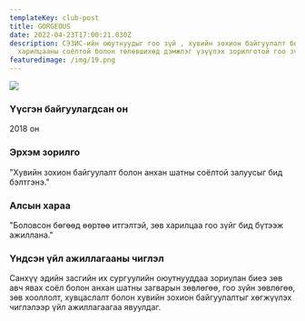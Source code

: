 ```yaml
---
templateKey: club-post
title: GORGEOUS
date: 2022-04-23T17:00:21.030Z
description: СЭЗИС-ийн оюутнуудыг гоо зүй , хувийн зохион байгуулалт болон
  харилцааны соёлтой болон төлөвшихөд дэмжлэг үзүүлэх зорилготой гоо зүйн клуб
featuredimage: /img/19.png
---
```

![](/img/19.png)

### Үүсгэн байгуулагдсан он

2018 он

### Эрхэм зорилго

"Хувийн зохион байгуулалт болон  анхан шатны соёлтой залуусыг бид бэлтгэнэ."

### Алсын хараа

"Боловсон бөгөөд өөртөө итгэлтэй, зөв харилцаа гоо зүйг бид бүтээж ажиллана."

### Үндсэн үйл ажиллагааны чиглэл

Санхүү эдийн засгийн их сургуулийн оюутнууддаа зориулан биеэ зөв авч явах соёл болон анхан шатны загварын зөвлөгөө, гоо зүйн зөвлөгөө, зөв хооллолт, хувцаслалт  болон хувийн зохион байгуулалтыг хөгжүүлэх чиглэлээр үйл ажиллагаагаа явуулдаг.